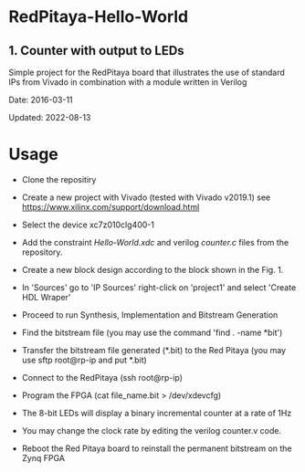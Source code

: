 # RedPitaya-Hello-World

## 1. Counter with output to LEDs
Simple project for the RedPitaya board that illustrates the use of standard IPs from Vivado in combination with a module written in Verilog



Date: 2016-03-11

Updated: 2022-08-13



# Usage

- Clone the repositiry

- Create a new project with Vivado (tested with Vivado v2019.1) see https://www.xilinx.com/support/download.html

- Select the device xc7z010clg400-1 

- Add the constraint *Hello-World.xdc* and verilog *counter.c*  files from the repository.

- Create a new block design according to the block shown in the Fig. 1. 

- In 'Sources' go to 'IP Sources' right-click on 'project1' and select 'Create HDL Wraper'

- Proceed to run Synthesis, Implementation and Bitstream Generation

- Find the bitstream file (you may use the command 'find . -name *bit')

- Transfer the bitstream file generated (*.bit)  to the Red Pitaya (you may use sftp root@rp-ip and put *.bit)

- Connect to the RedPitaya (ssh root@rp-ip)

- Program the FPGA (cat file_name.bit > /dev/xdevcfg)

- The 8-bit LEDs will display a binary incremental counter at a rate of 1Hz

- You may change the clock rate by editing the verilog counter.v code.

- Reboot the Red Pitaya board to reinstall the permanent bitstream on the Zynq FPGA
